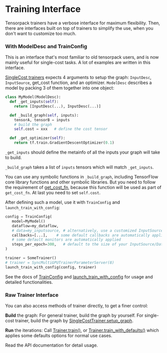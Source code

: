 
# Training Interface

Tensorpack trainers have a verbose interface for maximum flexibility.
Then, there are interfaces built on top of trainers to simplify the use,
when you don't want to customize too much.

### With ModelDesc and TrainConfig

This is an interface that's most familiar to old tensorpack users,
and is now mainly useful for single-cost tasks.
A lot of examples are written in this interface.

[SingleCost trainers](../modules/train.html#tensorpack.train.SingleCostTrainer)
expects 4 arguments to setup the graph: `InputDesc`, `InputSource`, get_cost function, and an optimizer.
`ModelDesc` describes a model by packing 3 of them together into one object:

```python
class MyModel(ModelDesc):
  def _get_inputs(self):
    return [InputDesc(...), InputDesc(...)]

  def _build_graph(self, inputs):
    tensorA, tensorB = inputs
    # build the graph
    self.cost = xxx   # define the cost tensor

  def _get_optimizer(self):
    return tf.train.GradientDescentOptimizer(0.1)
```

`_get_inputs` should define the metainfo of all the inputs your graph will take to build.

`_build_graph` takes a list of `inputs` tensors which will match `_get_inputs`.

You can use any symbolic functions in `_build_graph`, including TensorFlow core library
functions and other symbolic libraries.
But you need to follow the requirement of
[get_cost_fn](../modules/train.html#tensorpack.train.SingleCostTrainer.setup_graph),
because this function will be used as part of `get_cost_fn`.
At last you need to set `self.cost`.

After defining such a model, use it with `TrainConfig` and `launch_train_with_config`:

```python
config = TrainConfig(
   model=MyModel()
   dataflow=my_dataflow,
   # data=my_inputsource, # alternatively, use a customized InputSource
   callbacks=[...],    # some default callbacks are automatically applied
   # some default monitors are automatically applied
   steps_per_epoch=300,   # default to the size of your InputSource/DataFlow
)

trainer = SomeTrainer()
# trainer = SyncMultiGPUTrainerParameterServer(8)
launch_train_with_config(config, trainer)
```
See the docs of
[TrainConfig](../modules/train.html#tensorpack.train.TrainConfig)
and
[launch_train_with_config](../modules/train.html#tensorpack.train.launch_train_with_config)
for usage and detailed functionalities.

### Raw Trainer Interface

You can also access methods of trainer directly, to get a finer control:

__Build__ the graph: For general trainer, build the graph by yourself.
For single-cost trainer, build the graph by
[SingleCostTrainer.setup_graph](../modules/train.html#tensorpack.train.SingleCostTrainer.setup_graph).

__Run__ the iterations: Call
[Trainer.train()](../modules/train.html#tensorpack.train.Trainer.train),
or
[Trainer.train_with_defaults()](../modules/train.html#tensorpack.train.Trainer.train_with_defaults)
which applies some defaults options for normal use cases.

Read the API documentation for detail usage.
